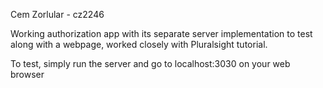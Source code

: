 Cem Zorlular - cz2246

Working authorization app with its separate server implementation to test along with a webpage, worked closely with Pluralsight tutorial.

To test, simply run the server and go to localhost:3030 on your web browser
